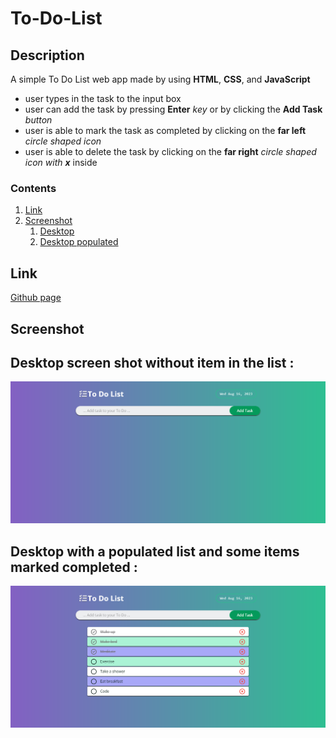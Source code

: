 # To-Do-List

## Description

A simple To Do List web app made by using **HTML**, **CSS**, and **JavaScript**

- user types in the task to the input box
- user can add the task by pressing **Enter** _key_ or by clicking the **Add Task** _button_
- user is able to mark the task as completed by clicking on the **far left** _circle shaped icon_
- user is able to delete the task by clicking on the **far right** _circle shaped icon with **x**_  inside

### Contents

1. [Link](#link)
2. [Screenshot](#screenshot)
   1. [Desktop](#desktop)
   2. [Desktop populated](#dektop2)

## Link

[Github page](https://jfcode101.github.io/To-Do-List/)

## Screenshot

## Desktop screen shot without item in the list <a name="desktop"></a> : 
![Desktop view without item added](/images/desktop1.png)

## Desktop with a populated list and some items marked completed <a name="desktop2"></a> : 
![Desktop view with item added and some marked completed](/images/deskt-items.png)


